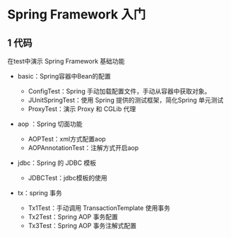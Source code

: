 # Spring Framework 入门


## 1 代码

在test中演示 Spring Framework 基础功能

- basic：Spring容器中Bean的配置
    - ConfigTest：Spring 手动加载配置文件，手动从容器中获取对象。
    - JUnitSpringTest：使用 Spring 提供的测试框架，简化Spring 单元测试
    - ProxyTest：演示 Proxy 和 CGLib 代理
    
- aop ：Spring 切面功能
    - AOPTest：xml方式配置aop
    - AOPAnnotationTest：注解方式开启aop

- jdbc：Spring 的 JDBC 模板
    - JDBCTest：jdbc模板的使用
  
- tx：spring 事务
    - Tx1Test：手动调用 TransactionTemplate 使用事务
    - Tx2Test：Spring AOP 事务配置
    - Tx3Test：Spring AOP 事务注解式配置